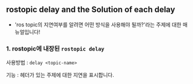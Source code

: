## rostopic delay and the Solution of each delay

* 'ros topic의 지연여부를 알려면 어떤 방식을 사용해야 될까?'라는 주제에 대한 매뉴얼입니다! 

### 1. rostopic에 내장된 `rostopic delay`

  사용방법 : `delay <topic-name>`
  
  기능 : 헤더가 있는 주제에 대한 지연을 표시합니다.
